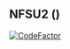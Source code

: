 ## NFSU2 ()

[![CodeFactor](https://www.codefactor.io/repository/github/ian-travers/nfsu2/badge)](https://www.codefactor.io/repository/github/ian-travers/nfsu2)
